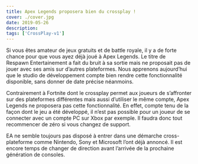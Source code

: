 ```yaml
---
title: Apex Legends proposera bien du crossplay !
cover: ./cover.jpg
date: 2019-05-26
description: 
tags: ['CrossPlay-v1']
---
```

Si vous êtes amateur de jeux gratuits et de battle royale, il y a de forte chance pour que vous ayez déjà joué à Apex Legends. Le titre de Respawn Entertainement a fait du bruit à sa sortie mais ne proposait pas de jouer avec ses amis sur d’autres plateformes. Nous apprenons aujourd’hui que le studio de développement compte bien rendre cette fonctionnalité disponible, sans donner de date précise néanmoins. 

Contrairement à Fortnite dont le crossplay permet aux joueurs de s’affronter sur des plateformes différentes mais aussi d’utiliser le même compte, Apex Legends ne proposera pas cette fonctionnalité. En effet, compte tenu de la façon dont le jeu a été développé, il n’est pas possible pour un joueur de se connecter avec un compte PC sur Xbox par exemple. Il faudra donc tout recommencer de zéro si vous changez de support. 

EA ne semble toujours pas disposé à entrer dans une démarche cross-plateforme comme Nintendo, Sony et Microsoft l’ont déjà annoncé. Il est encore temps de changer de direction avant l’arrivée de la prochaine génération de consoles. 

